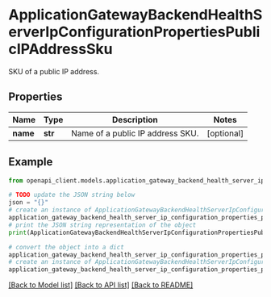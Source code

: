 # ApplicationGatewayBackendHealthServerIpConfigurationPropertiesPublicIPAddressSku

SKU of a public IP address.

## Properties

Name | Type | Description | Notes
------------ | ------------- | ------------- | -------------
**name** | **str** | Name of a public IP address SKU. | [optional] 

## Example

```python
from openapi_client.models.application_gateway_backend_health_server_ip_configuration_properties_public_ip_address_sku import ApplicationGatewayBackendHealthServerIpConfigurationPropertiesPublicIPAddressSku

# TODO update the JSON string below
json = "{}"
# create an instance of ApplicationGatewayBackendHealthServerIpConfigurationPropertiesPublicIPAddressSku from a JSON string
application_gateway_backend_health_server_ip_configuration_properties_public_ip_address_sku_instance = ApplicationGatewayBackendHealthServerIpConfigurationPropertiesPublicIPAddressSku.from_json(json)
# print the JSON string representation of the object
print(ApplicationGatewayBackendHealthServerIpConfigurationPropertiesPublicIPAddressSku.to_json())

# convert the object into a dict
application_gateway_backend_health_server_ip_configuration_properties_public_ip_address_sku_dict = application_gateway_backend_health_server_ip_configuration_properties_public_ip_address_sku_instance.to_dict()
# create an instance of ApplicationGatewayBackendHealthServerIpConfigurationPropertiesPublicIPAddressSku from a dict
application_gateway_backend_health_server_ip_configuration_properties_public_ip_address_sku_from_dict = ApplicationGatewayBackendHealthServerIpConfigurationPropertiesPublicIPAddressSku.from_dict(application_gateway_backend_health_server_ip_configuration_properties_public_ip_address_sku_dict)
```
[[Back to Model list]](../README.md#documentation-for-models) [[Back to API list]](../README.md#documentation-for-api-endpoints) [[Back to README]](../README.md)


